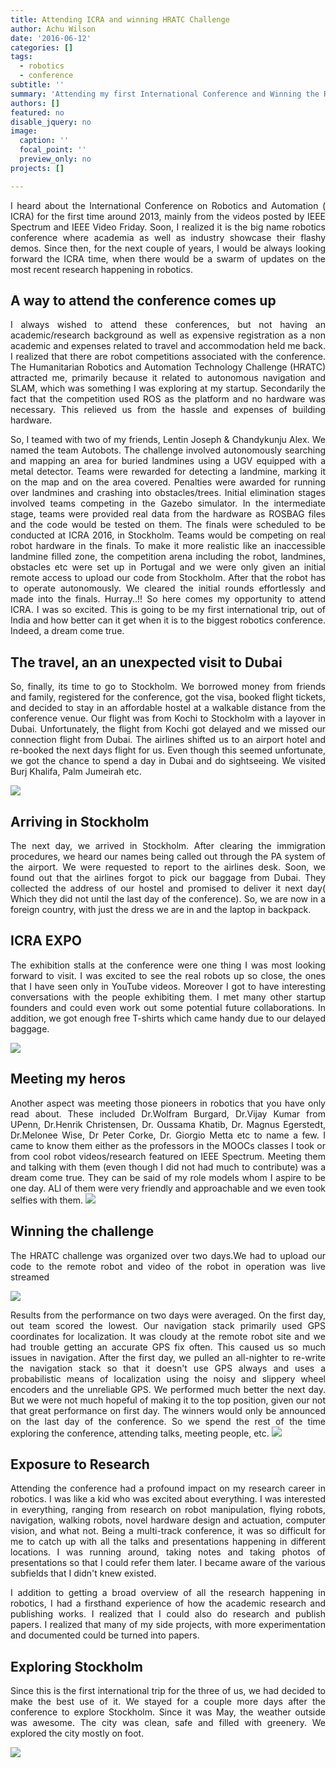 ```yaml
---
title: Attending ICRA and winning HRATC Challenge
author: Achu Wilson
date: '2016-06-12'
categories: []
tags:
  - robotics
  - conference
subtitle: ''
summary: 'Attending my first International Conference and Winning the Robotics Challenge.'
authors: []
featured: no
disable_jquery: no
image:
  caption: ''
  focal_point: ''
  preview_only: no
projects: []

---
```


<DIV align="justify">

I heard about the International Conference on Robotics and Automation ( ICRA) for the first time around 2013, mainly from the videos posted by IEEE Spectrum and IEEE Video Friday. Soon,  I realized it is the big name robotics conference where academia as well as industry showcase their flashy demos. Since then, for the next couple of years, I would be always looking forward the ICRA time, when there would be a swarm of updates on the most recent research happening in robotics. 

## A way to attend the conference comes up

I always wished to attend these conferences, but not having an academic/research background as well as expensive registration as a non academic and expenses related to travel and accommodation held me back. I realized that there are robot competitions associated with the conference. The Humanitarian Robotics and Automation Technology Challenge (HRATC) attracted me, primarily because it related to autonomous navigation and SLAM, which was something I was exploring at my startup. Secondarily the fact that the competition used ROS as the platform and no hardware was necessary. This relieved us from the hassle and expenses of building hardware. 

So, I teamed with two of my friends, Lentin Joseph & Chandykunju Alex. We named the team Autobots.
The challenge involved autonomously searching and mapping an area for buried landmines using a UGV equipped with a metal detector. Teams were rewarded for detecting a landmine, marking it on the map and on the area covered. Penalties were awarded for running over landmines and crashing into obstacles/trees. Initial elimination stages involved teams competing in the Gazebo simulator. In the intermediate stage, teams were provided real data from the hardware as ROSBAG files and the code would be tested on them. The finals were scheduled to be conducted at ICRA 2016, in Stockholm. Teams would be competing on real robot hardware in the finals. To make it more realistic like an inaccessible landmine filled zone, the competition arena including the robot, landmines, obstacles etc were set up in Portugal and  we were only given an initial remote access to upload our code from Stockholm. After that the robot has to operate autonomously. We cleared the initial rounds effortlessly and made into the finals. Hurray..!! So here comes my opportunity to attend ICRA. I was so excited. This is going to be my first international trip, out of India and how better can it get when it is to the biggest robotics conference. Indeed, a dream come true.

## The travel, an an unexpected visit to Dubai
So, finally, its time to go to Stockholm. We borrowed money from friends and family, registered for the conference, got the visa, booked flight tickets, and decided to stay in an affordable hostel at a walkable distance from the conference venue.  Our flight was from Kochi to Stockholm with a layover in Dubai. Unfortunately, the flight from Kochi got delayed and we missed our connection flight from Dubai. The airlines shifted us to an airport hotel and re-booked the next days flight for us. Even though this seemed unfortunate, we got the chance to spend a day in Dubai and do sightseeing. We visited Burj Khalifa, Palm Jumeirah etc.

![](dubai.jpg)

## Arriving in Stockholm
The next day, we arrived in Stockholm. After clearing the immigration procedures, we heard our names being called out through the PA system of the airport.  We were requested to report to the airlines desk. Soon, we found out that the airlines forgot to pick our baggage from Dubai. They collected the address of our hostel and promised to deliver it next day( Which they did not until the last day of the conference). So, we are now in a foreign country, with just the dress we are in and the laptop in backpack. 


##  ICRA EXPO
The exhibition stalls at the conference were one thing I was most looking forward to visit. I was excited to see the real robots up so close, the ones that I have seen only in YouTube videos. Moreover I got to have interesting conversations with the people exhibiting them.
I met many other startup founders and could even work out some potential future collaborations.
In addition, we got enough free T-shirts which came handy due to our delayed baggage.
 

![](robots.jpg)

##  Meeting my heros
Another aspect was meeting those pioneers in robotics that you have only read about. These included Dr.Wolfram Burgard, Dr.Vijay Kumar from UPenn, Dr.Henrik Christensen,  Dr. Oussama Khatib, Dr. Magnus Egerstedt,  Dr.Melonee Wise, Dr Peter Corke, Dr. Giorgio Metta etc to name a few. I came to know them either as the professors in the MOOCs classes I took or from cool robot videos/research featured on IEEE Spectrum. Meeting them and talking with them (even though I did not had much to contribute) was a dream come true. They can be said of my role models whom I aspire to be one day. ALl of them were very friendly and approachable and we even took selfies with them.
![](people.jpg)

## Winning the challenge
The HRATC challenge was organized over two days.We had to upload our code to the remote robot and video of the robot in operation was live streamed

![](autobots.jpg)

 Results from the performance on two days were averaged. On the first day, out team scored the lowest. Our navigation stack primarily used GPS coordinates for localization. It was cloudy at the remote robot site and we had trouble getting an accurate GPS fix often. This caused us so much issues in navigation.  After the first day, we pulled an all-nighter to re-write the navigation stack so that it doesn't use GPS always and uses a probabilistic means of localization using the noisy and slippery wheel encoders and the unreliable GPS. We performed  much better the next day. But we were not much hopeful of making it to the top position, given our not that great performance on first day. The winners would only be announced on the last day of the conference. So we spend the rest of the time exploring the conference, attending talks, meeting people, etc. 
![](award.jpg)

 ## Exposure to Research
Attending the conference had a profound impact on my research career in robotics. I was like a kid who was excited about everything. I was interested in everything, ranging from research on robot manipulation, flying robots, navigation, walking robots, novel hardware design and actuation, computer vision, and what not. Being a multi-track conference, it was so difficult for me to catch up with all the talks and presentations happening in different locations. I was running around, taking notes and taking photos of presentations so that I could refer them later. I became aware of the various subfields that I didn't knew existed.  

I addition to getting a broad overview of all the research happening in robotics, I had a firsthand experience of how the academic research and publishing works. I realized that I could also do research and publish papers.  I  realized that many of my side projects, with more experimentation and  documented could be turned into papers.  

## Exploring Stockholm

Since this is the first  international trip for the three of us, we had decided to make the best use of it. We stayed for a couple more days after the conference to explore Stockholm. Since it was May, the weather outside was awesome. The city was clean, safe and filled with greenery. We explored the city mostly on foot.

![](stockholm.jpeg)

</DIV>
